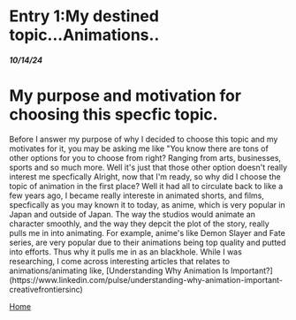 # Entry 1:My destined topic...Animations..
##### 10/14/24
<h1>My purpose and motivation for choosing this specfic topic.</h1>
<p> Before I answer my purpose of why I decided to choose this topic and my motivates for it, you may be asking me like "You know there are tons of other options for you to choose from right? Ranging from arts, businesses, sports and so much more. Well it's just that those other option doesn't really interest me specfically Alright, now that I'm ready, so why did I choose the topic of animation in the first place? Well it had all to circulate back to like a few years ago, I became really intereste in animated shorts, and films, specfically as you may known it to today, as anime, which is very popular in Japan and outside of Japan. The way the studios would animate an character smoothly, and the way they depcit the plot of the story, really pulls me in into animating. For example, anime's like Demon Slayer and Fate series, are very popular due to their animations being top quality and putted into efforts. Thus why it pulls me in as an blackhole. While I was researching, I come across interesting articles that relates to animations/animating like, [Understanding Why Animation Is Important?](https://www.linkedin.com/pulse/understanding-why-animation-important-creativefrontiersinc)

[Home](../README.md)
